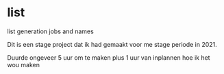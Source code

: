 # list
 list generation jobs and names

Dit is een stage project dat ik had gemaakt voor me stage periode in 2021.

Duurde ongeveer 5 uur om te maken plus 1 uur van inplannen hoe ik het wou maken
